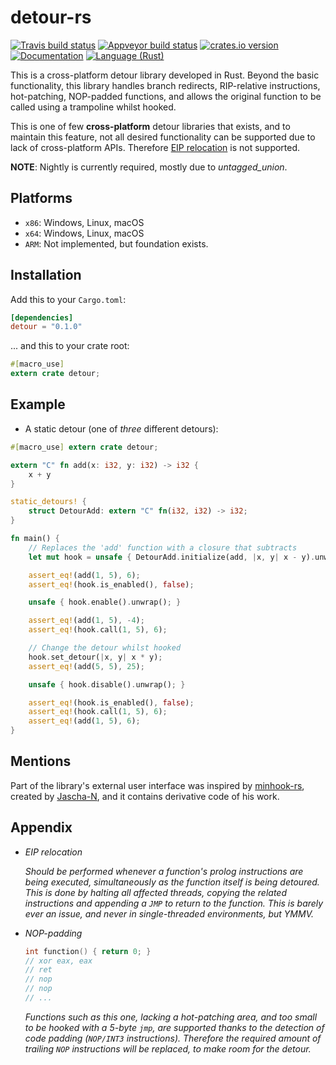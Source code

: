 detour-rs
=========
[![Travis build status][travis-shield]][travis]
[![Appveyor build status][appveyor-shield]][appveyor]
[![crates.io version][crate-shield]][crate]
[![Documentation][docs-shield]][docs]
[![Language (Rust)][rust-shield]][rust]

This is a cross-platform detour library developed in Rust. Beyond the basic
functionality, this library handles branch redirects, RIP-relative
instructions, hot-patching, NOP-padded functions, and allows the original
function to be called using a trampoline whilst hooked.

This is one of few **cross-platform** detour libraries that exists, and to
maintain this feature, not all desired functionality can be supported due to
lack of cross-platform APIs. Therefore [EIP relocation](#appendix) is not
supported.

**NOTE**: Nightly is currently required, mostly due to *untagged_union*.

## Platforms

- `x86`: Windows, Linux, macOS
- `x64`: Windows, Linux, macOS
- `ARM`: Not implemented, but foundation exists.

## Installation

Add this to your `Cargo.toml`:

```toml
[dependencies]
detour = "0.1.0"
```

... and this to your crate root:

```rust
#[macro_use]
extern crate detour;
```

## Example

- A static detour (one of *three* different detours):

```rust
#[macro_use] extern crate detour;

extern "C" fn add(x: i32, y: i32) -> i32 {
    x + y
}

static_detours! {
    struct DetourAdd: extern "C" fn(i32, i32) -> i32;
}

fn main() {
    // Replaces the 'add' function with a closure that subtracts
    let mut hook = unsafe { DetourAdd.initialize(add, |x, y| x - y).unwrap() };

    assert_eq!(add(1, 5), 6);
    assert_eq!(hook.is_enabled(), false);

    unsafe { hook.enable().unwrap(); }

    assert_eq!(add(1, 5), -4);
    assert_eq!(hook.call(1, 5), 6);

    // Change the detour whilst hooked
    hook.set_detour(|x, y| x * y);
    assert_eq!(add(5, 5), 25);

    unsafe { hook.disable().unwrap(); }

    assert_eq!(hook.is_enabled(), false);
    assert_eq!(hook.call(1, 5), 6);
    assert_eq!(add(1, 5), 6);
}
```

## Mentions

Part of the library's external user interface was inspired by
[minhook-rs][minhook], created by [Jascha-N][minhook], and it contains
derivative code of his work.

## Appendix

- *EIP relocation*

  *Should be performed whenever a function's prolog instructions
  are being executed, simultaneously as the function itself is being
  detoured. This is done by halting all affected threads, copying the related
  instructions and appending a `JMP` to return to the function. This is
  barely ever an issue, and never in single-threaded environments, but YMMV.*

- *NOP-padding*
  ```c
  int function() { return 0; }
  // xor eax, eax
  // ret
  // nop
  // nop
  // ...
  ```
  *Functions such as this one, lacking a hot-patching area, and too small to
  be hooked with a 5-byte `jmp`, are supported thanks to the detection of
  code padding (`NOP/INT3` instructions). Therefore the required amount of
  trailing `NOP` instructions will be replaced, to make room for the detour.*

<!-- Links -->
[travis-shield]: https://img.shields.io/travis/darfink/detour-rs.svg?style=flat-square
[travis]: https://travis-ci.org/darfink/detour-rs
[appveyor-shield]: https://img.shields.io/appveyor/ci/darfink/detour-rs/master.svg?style=flat-square
[appveyor]: https://ci.appveyor.com/project/darfink/detour-rs
[crate-shield]: https://img.shields.io/crates/v/detour.svg?style=flat-square
[crate]: https://crates.io/crates/detour
[rust-shield]: https://img.shields.io/badge/powered%20by-rust-blue.svg?style=flat-square
[rust]: https://www.rust-lang.org
[docs-shield]: https://img.shields.io/badge/docs-github-green.svg?style=flat-square
[docs]: https://darfink.github.io/detour-rs/detour/index.html
[minhook-author]: https://github.com/Jascha-N
[minhook]: https://github.com/Jascha-N/minhook-rs/
